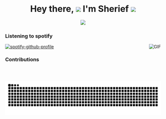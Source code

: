 <h1 align="center">Hey there, <img src="https://media.giphy.com/media/hvRJCLFzcasrR4ia7z/giphy.gif" width="25"> I'm Sherief <img src="https://media4.giphy.com/media/2upjCjg1mWDypXxPw9/giphy.gif?cid=790b76115842c8205fb50fad2826acd5ed1736d898875675&rid=giphy.gif&ct=s" width="40" style="margin-top: 500px"></h1>
<div align="center">
  <a href="https://github.com/DenverCoder1/readme-typing-svg"><img src="https://readme-typing-svg.herokuapp.com?color=%2331EE32&center=true&width=500&lines=Full+Stack+Developer;Block+Chain+Enthusiast;CTF+newbie;Leet+Coding"></a>
</div>

### Listening to spotify
<img align="right" alt="GIF" height="120px" src="https://media1.giphy.com/media/cOfwtFobGCLJBU3DNn/giphy.gif?cid=ecf05e47kgy47ghmzz51zcm0k5u435h9lzecgvg87l66dueb&rid=giphy.gif&ct=s" />

[![spotify-github-profile](https://spotify-github-profile.vercel.app/api/view?uid=4988e5kwmyi1zbwbnjugpjg5f&cover_image=true&theme=novatorem&bar_color=53b14f&bar_color_cover=false)](https://spotify-github-profile.vercel.app/api/view?uid=4988e5kwmyi1zbwbnjugpjg5f&redirect=true)

### Contributions

<div align="center">
  
![snake gif](https://github.com/SuhailSherief/SuhailSherief/blob/output/github-contribution-grid-snake.svg)

</div>
